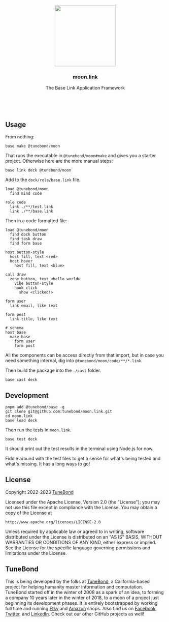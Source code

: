 <br/>
<br/>
<br/>
<br/>
<br/>
<br/>
<br/>

<p align='center'>
  <img src='https://github.com/tunebond/moon.link/blob/make/view/moon.svg?raw=true' height='192'>
</p>

<h3 align='center'>moon.link</h3>
<p align='center'>
  The Base Link Application Framework
</p>

<br/>
<br/>
<br/>

## Usage

From nothing:

```
base make @tunebond/moon
```

That runs the executable in `@tunebond/moon#make` and gives you a starter project. Otherwise here are the more manual steps:

```
base link deck @tunebond/moon
```

Add to the `dock/role/base.link` file.

```
load @tunebond/moon
  find mind code

role code
  link ./**/test.link
  link ./**/base.link
```

Then in a code formatted file:

```
load @tunebond/moon
  find dock button
  find task draw
  find form base

host button-style
  host fill, text <red>
  host hover
    host fill, text <blue>

call draw
  zone button, text <hello world>
    vibe button-style
    hook click
      show <clicked!>

form user
  link email, like text

form post
  link title, like text

# schema
host base
  make base
    form user
    form post
```

All the components can be access directly from that import, but in case you need something internal, dig into `@tunebond/moon/code/**/*.link`.

Then build the package into the `./cast` folder.

```
base cast deck
```

## Development

```
pnpm add @tunebond/base -g
git clone git@github.com:tunebond/moon.link.git
cd moon.link
base load deck
```

Then run the tests in `moon.link`.

```
base test deck
```

It should print out the test results in the terminal using Node.js for now.

Fiddle around with the test files to get a sense for what's being tested and what's missing. It has a long ways to go!

## License

Copyright 2022-2023 <a href='https://tune.bond'>TuneBond</a>

Licensed under the Apache License, Version 2.0 (the "License");
you may not use this file except in compliance with the License.
You may obtain a copy of the License at

    http://www.apache.org/licenses/LICENSE-2.0

Unless required by applicable law or agreed to in writing, software
distributed under the License is distributed on an "AS IS" BASIS,
WITHOUT WARRANTIES OR CONDITIONS OF ANY KIND, either express or implied.
See the License for the specific language governing permissions and
limitations under the License.

## TuneBond

This is being developed by the folks at [TuneBond](https://tune.bond), a California-based project for helping humanity master information and computation. TuneBond started off in the winter of 2008 as a spark of an idea, to forming a company 10 years later in the winter of 2018, to a moon of a project just beginning its development phases. It is entirely bootstrapped by working full time and running [Etsy](https://etsy.com/shop/mountbuild) and [Amazon](https://www.amazon.com/s?rh=p_27%3AMount+Build) shops. Also find us on [Facebook](https://www.facebook.com/tunebond), [Twitter](https://twitter.com/tunebond), and [LinkedIn](https://www.linkedin.com/company/tunebond). Check out our other GitHub projects as well!

